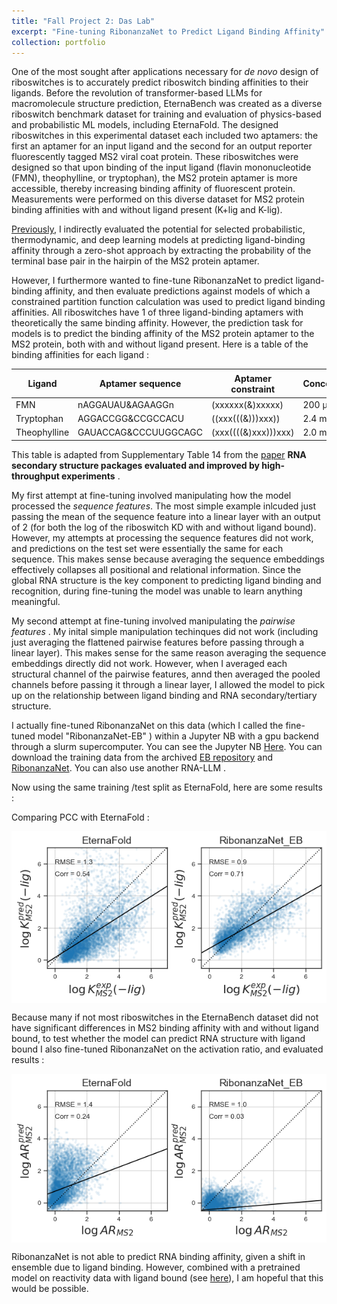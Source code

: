 ```yaml
---
title: "Fall Project 2: Das Lab"
excerpt: "Fine-tuning RibonanzaNet to Predict Ligand Binding Affinity"
collection: portfolio
---
```


One of the most sought after applications necessary for *de novo* design of riboswitches is to accurately predict riboswitch binding affinities to their ligands. Before the revolution of transformer-based LLMs for macromolecule structure prediction, EternaBench was created as a diverse riboswitch benchmark dataset for training and evaluation of physics-based and probabilistic ML models, including EternaFold. The designed riboswitches in this experimental dataset each included two aptamers: the first an aptamer for an input ligand and the second for an output reporter fluorescently tagged MS2 viral coat protein. These riboswitches were designed so that upon binding of the input ligand (flavin mononucleotide (FMN), theophylline, or tryptophan), the MS2 protein aptamer is more accessible, thereby increasing binding affinity of fluorescent protein. Measurements were performed on this diverse dataset for MS2 protein binding affinities with and without ligand present (K+lig and K-lig).  

[Previously](https://georgiagracetully.github.io/portfolio/project-4/), I indirectly evaluated the potential for selected probabilistic, thermodynamic, and deep learning models at predicting ligand-binding affinity through a zero-shot approach by extracting the probability of the terminal base pair in the hairpin of the MS2 protein aptamer. 

However, I furthermore wanted to fine-tune RibonanzaNet to predict ligand-binding affinity, and then evaluate predictions against models of which a constrained partition function calculation was used to predict ligand binding affinities. All riboswitches have 1 of three ligand-binding aptamers with theoretically the same binding affinity. However, the prediction task for models is to predict the binding affinity of the MS2 protein aptamer to the MS2 protein, both with and without ligand present. Here is a table of the binding affinities for each ligand : 


| Ligand       | Aptamer sequence         | Aptamer constraint            | Concentration  | K<sub>d</sub> (μM)|
|--------------|--------------------------|-------------------------------|----------------|-------------------|
| FMN          | nAGGAUAU&AGAAGGn         | (xxxxxx(&)xxxxx)              | 200 μM         | 2.2               |
| Tryptophan   | AGGACCGG&CCGCCACU        | ((xxx(((&)))xxx))             | 2.4 mM         | 1.3               |
| Theophylline | GAUACCAG&CCCUUGGCAGC     | (xxx((((&)xxx)))xxx)          | 2.0 mM         | 20                |



This table is adapted from Supplementary Table 14 from the [paper](https://www.nature.com/articles/s41592-022-01605-0#Sec36) **RNA secondary structure packages evaluated and improved by high-throughput experiments** . 

My first attempt at fine-tuning involved manipulating how the model processed the *sequence features*. The most simple example inlcuded just passing the mean of the sequence feature into a linear layer with an output of 2 (for both the log of the riboswitch KD with and without ligand bound). However, my attempts at processing the sequence features did not work, and predictions on the test set were essentially the same for each sequence. This makes sense because averaging the sequence embeddings effectively collapses all positional and relational information. Since the global RNA structure is the key component to predicting ligand binding and recognition, during fine-tuning the model was unable to learn anything meaningful. 

My second attempt at fine-tuning involved manipulating the *pairwise features* . My inital simple manipulation techinques did not work (including just averaging the flattened pairwise features before passing through a linear layer). This makes sense for the same reason averaging the sequence embeddings directly did not work. However, when I averaged each structural channel of the pairwise features, annd then averaged the pooled channels before passing it through a linear layer, I allowed the model to pick up on the relationship between ligand binding and RNA secondary/tertiary structure. 

I actually fine-tuned RibonanzaNet on this data (which I called the fine-tuned model "RibonanzaNet-EB" ) within a Jupyter NB with a gpu backend through a slurm supercomputer. You can see the Jupyter NB [Here](https://github.com/georgiagracetully/georgiagracetully.github.io/blob/master/notebooks/eb_data/RibonanzaNet_EB_RS_tuning.ipynb). You can download the training data from the archived [EB repository](https://github.com/eternagame/EternaBench/) and [RibonanzaNet](https://github.com/Shujun-He/RibonanzaNet). You can also use another RNA-LLM . 

Now using the same training /test split as EternaFold, here are some results : 

Comparing PCC with EternaFold : 

<div style="display: flex; justify-content: center; gap: 20px;">
  <img src="/images/Just_eternafold_and_rneteb_Kd-lig_Ribologic_FMN.png">
</div>
  

Because many if not most riboswitches in the EternaBench dataset did not have significant differences in MS2 binding affinity with and without ligand bound, to test whether the model can predict RNA structure with ligand bound I also fine-tuned RibonanzaNet on the activation ratio, and evaluated results : 

<div style="display: flex; justify-content: center; gap: 20px;">
  <img src="/images/Just_eternafold_and_rneteb_log_AR.png">
</div>
  
RibonanzaNet is not able to predict RNA binding affinity, given a shift in ensemble due to ligand binding. However, combined with a pretrained model on reactivity data with ligand bound (see [here](https://georgiagracetully.github.io/portfolio/project-5/)), I am hopeful that this would be possible. 
